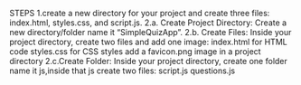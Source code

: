STEPS
1.create a new directory for your project and create three files: index.html, styles.css, and script.js.
2.a. Create Project Directory: Create a new directory/folder name it “SimpleQuizApp”.
2.b. Create Files: Inside your project directory, create two files and add one image:
                  index.html for HTML code
                  styles.css for CSS styles
                  add a favicon.png image in a project directory
2.c.Create Folder: Inside your project directory, create one folder name it js,inside that js create two files:
                   script.js
                   questions.js
                   
